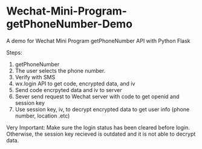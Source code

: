 # Wechat-Mini-Program-getPhoneNumber-Demo

A demo for Wechat Mini Program getPhoneNumber API with Python Flask

Steps:

1. getPhoneNumber
2. The user selects the phone number.
3. Verify with SMS
4. wx.login API to get code, encrypted data, and iv
5. Send code encrpyted data and iv to server
6. Sever send request to Wechat server with code to get openid and session key
7. Use session key, iv, to decrypt encrypted data to get user info (phone number, location .etc)

Very Important:
Make sure the login status has been cleared before login. Otherwise, the session key recieved is outdated and it is not able to decrypt data.
